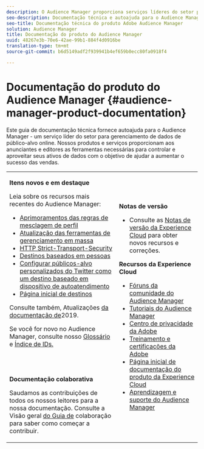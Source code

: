 ```yaml
---
description: O Audience Manager proporciona serviços líderes do setor para o gerenciamento online de dados. Nossos produtos e serviços proporcionam aos anunciantes e editores as ferramentas necessárias para controlar e aproveitar seus ativos de dados com o objetivo de ajudar a aumentar o sucesso das vendas.
seo-description: Documentação técnica e autoajuda para o Audience Manager (AAM). O AAM fornece serviços líderes do setor para o gerenciamento de dados de público-alvo online e fornece aos anunciantes e editores digitais as ferramentas necessárias para controlar e aproveitar seus ativos de dados para ajudar a impulsionar o sucesso das vendas.
seo-title: Documentação técnica do produto Adobe Audience Manager
solution: Audience Manager
title: Documentação do produto do Audience Manager
uuid: 48267e3b-70e6-42ae-99b1-884f4d0916be
translation-type: tm+mt
source-git-commit: b6d5149adf2f939941b4ef659b0ecc80fa0918f4

---
```



# Documentação do produto do Audience Manager {#audience-manager-product-documentation}

Este guia de documentação técnica fornece autoajuda para o Audience Manager - um serviço líder do setor para gerenciamento de dados de público-alvo online. Nossos produtos e serviços proporcionam aos anunciantes e editores as ferramentas necessárias para controlar e aproveitar seus ativos de dados com o objetivo de ajudar a aumentar o sucesso das vendas.

<table id="table_5E612F746A704FE095B809A013EE977F" class="simpletable"> 
 <tbody> 
  <tr> 
   <td colname="col1"> <p> <b>Itens novos e em destaque</b> </p> <p>Leia sobre os recursos mais recentes do Audience Manager:</p> <p> 
     <ul id="ul_47C012F6AB3E4B73BA357027F4D15369">
    <li><a href="features/profile-merge-rules/merge-rules-overview.md">Aprimoramentos das regras de mesclagem de perfil</a></li>
    <li><a href="reference/bulk-management-tools/bulk-management-intro.md">Atualização das ferramentas de gerenciamento em massa</a></li>
     <li><a href="overview/data-security-and-privacy/data-security.md#hsts">HTTP Strict-Transport-Security</a></li>
     <li><a href="features/destinations/people-based-destinations-overview.md">Destinos baseados em pessoas</a> </li>
     <li><a href="features/destinations/twitter-tailored-audiences.md">Configurar públicos-alvo personalizados do Twitter como um destino baseado em dispositivo de autoatendimento</a> </li>
     <li><a href="features/destinations/destinations-home.md">Página inicial de destinos</a> </li>
     </ul> </p> <p>Consulte também, Atualizações <a href="docs-updates/docs-2019.md"> da documentação de</a>2019. </p> 
     <p>Se você for novo no Audience Manager, consulte nosso <a href="reference/aam-glossary.md"> Glossário</a> e <a href= "reference/ids-in-aam.md">Índice de IDs.</a></p>
     <br> 
     <p> <b>Documentação colaborativa</b> </p>
     <p>Saudamos as contribuições de todos os nossos leitores para a nossa documentação. Consulte a Visão geral <a href="https://docs.adobe.com/content/help/en/contributor/contributor-guide/introduction.html">do Guia de</a> colaboração para saber como começar a contribuir.</p>
    </td>
   <td colname="col2"> <p> <b>Notas de versão</b> </p> <p> 
     <ul id="ul_713F3E9DF0F84FE5981AC63D05948864"> 
      <li id="li_09C1CD15823E4AD7856CE40BE848E03F">Consulte as <a href="https://docs.adobe.com/content/help/en/release-notes/experience-cloud/current.html" format="https" scope="external">Notas de versão da Experience Cloud</a> para obter novos recursos e correções. </li> 
     </ul> </p> <p> <b>Recursos da Experience Cloud</b> </p> <p> 
     <ul id="ul_E30EC96BDC624B5591F0470D430B7F41"> 
      <li id="li_F3A5CCFAE0F247CEB41A03CA8E03106B"><a href="https://forums.adobe.com/community/experience-cloud/analytics-cloud/audience-manager" format="https" scope="external"> Fóruns da comunidade do Audience Manager</a> </li>
      <li><a href="https://docs.adobe.com/content/help/en/audience-manager-learn/tutorials/overview.html" format="http" scope="external"> Tutoriais do Audience Manager</a> </li> 
      <li id="li_1737D63307024F26B1F967621613A5AC"><a href="https://www.adobe.com/privacy.html" format="http" scope="external"> Centro de privacidade da Adobe</a> </li>  
      <li id="li_1938F7044F544481A6CC0F45CC22B80A"> <a href="https://helpx.adobe.com/learning.html?promoid=KAUDK" scope="external" format="http"> Treinamento e certificações da Adobe</a> </li> 
      <li id="li_C71459E0D1464C05B8B9387C43541F17"> <a href="https://helpx.adobe.com/support/experience-cloud.html" scope="external" format="https">Página inicial de documentação do produto da Experience Cloud</a> </li> 
      <li id="li_0DB1997FEB87484EBC07E03FD40AA39F"><a href="https://helpx.adobe.com/support/audience-manager.html" format="https" scope="external"> Aprendizagem e suporte do Audience Manager</a> </li> 
     </ul> </p> </td>
  </tr> 
 </tbody> 
</table>


<!--

| | |
|-|-|
|**New and Featured Items** <br>&nbsp; Hover over each title to read a brief description. <br>&nbsp; <ul><li>Instant Cross-Device Suppression</li><li>Audience Optimization for Publishers</li><li>Import DFP Data Files Into Audience Manager</li><li>General Data Protection Regulation (GDPR)</li><li>TLS 1.0 Deprecation</li> <li>DCS API Methods</li></ul> <br>&nbsp;See also, 2019 Documentation Updates.|**Release Notes** <ul><li>See the latest Experience Cloud Release Notes for new features and fixes.</li> <li>See the  previous release notes for older announcements. </li> <br>&nbsp;**Experience Cloud Resources** <ul><li>Audience Manager Community Forums</li> <li>Adobe Privacy Center</li> <li>Adobe Training and Tutorials</li> <li>Product Documentation Home </li> <li>Audience Manager Learn & Support</li></ul>|

-->
